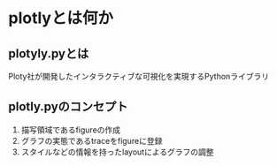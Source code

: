 # plotlyとは何か
## plotyly.pyとは
Ploty社が開発したインタラクティブな可視化を実現するPythonライブラリ
## plotly.pyのコンセプト
1. 描写領域であるfigureの作成
2. グラフの実態であるtraceをfigureに登録
3. スタイルなどの情報を持ったlayoutによるグラフの調整
